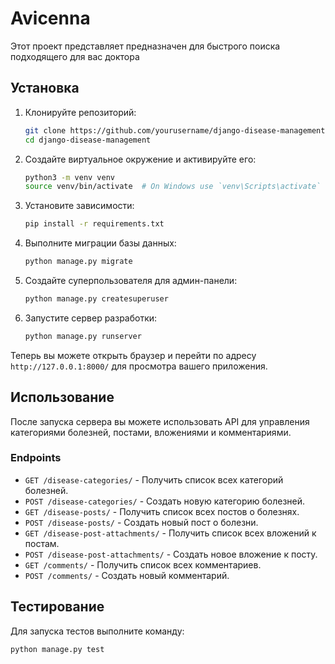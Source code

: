# Avicenna

Этот проект представляет предназначен для быстрого поиска подходящего для вас доктора 

## Установка

1. Клонируйте репозиторий:

    ```sh
    git clone https://github.com/yourusername/django-disease-management.git
    cd django-disease-management
    ```

2. Создайте виртуальное окружение и активируйте его:

    ```sh
    python3 -m venv venv
    source venv/bin/activate  # On Windows use `venv\Scripts\activate`
    ```

3. Установите зависимости:

    ```sh
    pip install -r requirements.txt
    ```

4. Выполните миграции базы данных:

    ```sh
    python manage.py migrate
    ```

5. Создайте суперпользователя для админ-панели:

    ```sh
    python manage.py createsuperuser
    ```

6. Запустите сервер разработки:

    ```sh
    python manage.py runserver
    ```

Теперь вы можете открыть браузер и перейти по адресу `http://127.0.0.1:8000/` для просмотра вашего приложения.

## Использование

После запуска сервера вы можете использовать API для управления категориями болезней, постами, вложениями и комментариями.

### Endpoints

- `GET /disease-categories/` - Получить список всех категорий болезней.
- `POST /disease-categories/` - Создать новую категорию болезней.
- `GET /disease-posts/` - Получить список всех постов о болезнях.
- `POST /disease-posts/` - Создать новый пост о болезни.
- `GET /disease-post-attachments/` - Получить список всех вложений к постам.
- `POST /disease-post-attachments/` - Создать новое вложение к посту.
- `GET /comments/` - Получить список всех комментариев.
- `POST /comments/` - Создать новый комментарий.

## Тестирование

Для запуска тестов выполните команду:

```sh
python manage.py test

